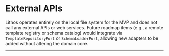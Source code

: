 # External APIs

Lithos operates entirely on the local file system for the MVP and does not call any external APIs or web services. Future roadmap items (e.g., a remote template registry or schema catalog) would integrate via `TemplateRepositoryPort` or `SchemaLoaderPort`, allowing new adapters to be added without altering the domain core.

---
